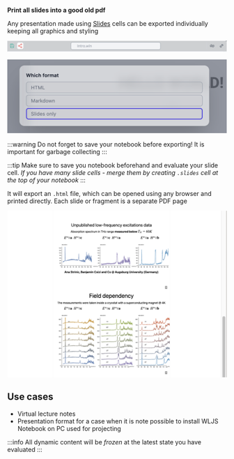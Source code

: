 __Print all slides into a good old pdf__


Any presentation made using [Slides](frontend/Cell%20types/Slides.md) cells can be exported individually keeping all graphics and styling 

![](../../imgs/Screenshot%202024-03-13%20at%2019.37.13.png)

![](./../../Screenshot%202024-07-08%20at%2021.56.30.png)

:::warning
Do not forget to save your notebook before exporting! It is important for garbage collecting
:::

:::tip
Make sure to save you notebook beforehand and evaluate your slide cell. *If you have many slide cells - merge them by creating `.slides` cell at the top of your notebook*
:::

It will export an `.html` file, which can be opened using any browser and printed directly. Each slide or fragment is a separate PDF page

![](./../../Screenshot%202024-07-08%20at%2022.05.34.png)

## Use cases
- Virtual lecture notes
- Presentation format for a case when it is note possible to install WLJS Notebook on PC used for projecting


:::info
All dynamic content will be *frozen* at the latest state you have evaluated
:::
